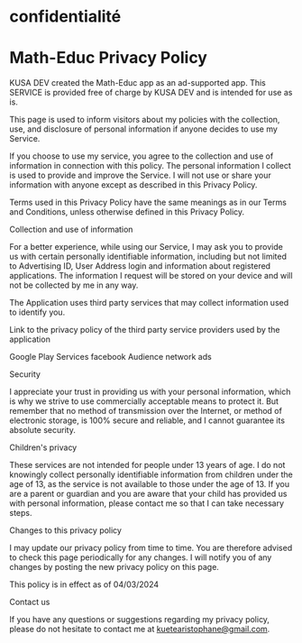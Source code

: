 # confidentialité
<!DOCTYPE html>
<html>

<body>
    <h1>Math-Educ Privacy Policy</h1>
    <p>
    KUSA DEV created the Math-Educ app as an ad-supported app. This SERVICE is provided free of charge by KUSA DEV and is intended for use as is.

This page is used to inform visitors about my policies with the collection, use, and disclosure of personal information if anyone decides to use my Service.

If you choose to use my service, you agree to the collection and use of information in connection with this policy. The personal information I collect is used to provide and improve the Service. I will not use or share your information with anyone except as described in this Privacy Policy.

Terms used in this Privacy Policy have the same meanings as in our Terms and Conditions, unless otherwise defined in this Privacy Policy.

Collection and use of information

For a better experience, while using our Service, I may ask you to provide us with certain personally identifiable information, including but not limited to Advertising ID, User Address login and information about registered applications. The information I request will be stored on your device and will not be collected by me in any way.

The Application uses third party services that may collect information used to identify you.

Link to the privacy policy of the third party service providers used by the application

Google Play Services
facebook Audience network ads


Security

I appreciate your trust in providing us with your personal information, which is why we strive to use commercially acceptable means to protect it. But remember that no method of transmission over the Internet, or method of electronic storage, is 100% secure and reliable, and I cannot guarantee its absolute security.



Children's privacy

These services are not intended for people under 13 years of age. I do not knowingly collect personally identifiable information from children under the age of 13, as the service is not available to those under the age of 13. If you are a parent or guardian and you are aware that your child has provided us with personal information, please contact me so that I can take necessary steps.


Changes to this privacy policy

I may update our privacy policy from time to time. You are therefore advised to check this page periodically for any changes. I will notify you of any changes by posting the new privacy policy on this page.

This policy is in effect as of 04/03/2024


Contact us

If you have any questions or suggestions regarding my privacy policy, please do not hesitate to contact me at kuetearistophane@gmail.com.
    </p>
</body>
</html>

